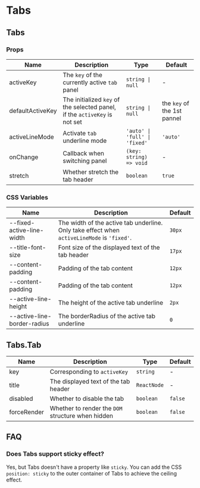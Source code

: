 # Tabs

<code src="./demos/demo1.tsx"></code>

## Tabs

### Props

| Name             | Description                                                                | Type                          | Default                     |
| ---------------- | -------------------------------------------------------------------------- | ----------------------------- | --------------------------- |
| activeKey        | The `key` of the currently active `tab` panel                              | `string \| null`              | -                           |
| defaultActiveKey | The initialized `key` of the selected panel, if the `activeKey` is not set | `string \| null`              | the `key` of the 1st pannel |
| activeLineMode   | Activate `tab` underline mode                                              | `'auto' \| 'full' \| 'fixed'` | `'auto'`                    |
| onChange         | Callback when switching panel                                              | `(key: string) => void`       | -                           |
| stretch          | Whether stretch the tab header                                             | `boolean`                     | `true`                      |

### CSS Variables

| Name                        | Description                                                                                 | Default |
| --------------------------- | ------------------------------------------------------------------------------------------- | ------- |
| --fixed-active-line-width   | The width of the active tab underline. Only take effect when `activeLineMode` is `'fixed'`. | `30px`  |
| --title-font-size           | Font size of the displayed text of the tab header                                           | `17px`  |
| --content-padding           | Padding of the tab content                                                                  | `12px`  |
| --content-padding           | Padding of the tab content                                                                  | `12px`  |
| --active-line-height        | The height of the active tab underline                                                      | `2px`   |
| --active-line-border-radius | The borderRadius of the active tab underline                                                | `0`     |

## Tabs.Tab

| Name        | Description                                       | Type        | Default |
| ----------- | ------------------------------------------------- | ----------- | ------- |
| key         | Corresponding to `activeKey`                      | `string`    | -       |
| title       | The displayed text of the tab header              | `ReactNode` | -       |
| disabled    | Whether to disable the tab                        | `boolean`   | `false` |
| forceRender | Whether to render the `DOM` structure when hidden | `boolean`   | `false` |

## FAQ

### Does Tabs support sticky effect?

Yes, but Tabs doesn't have a property like `sticky`. You can add the CSS `position: sticky` to the outer container of Tabs to achieve the ceiling effect.

